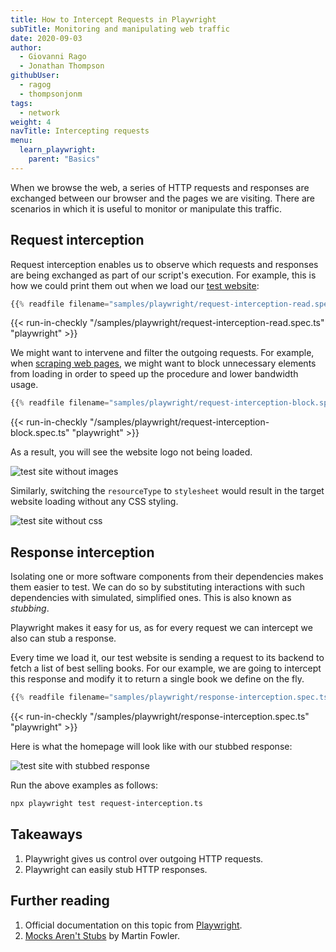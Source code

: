 ```yaml
---
title: How to Intercept Requests in Playwright
subTitle: Monitoring and manipulating web traffic
date: 2020-09-03
author:
  - Giovanni Rago
  - Jonathan Thompson
githubUser:
  - ragog
  - thompsonjonm
tags:
  - network
weight: 4
navTitle: Intercepting requests
menu:
  learn_playwright:
    parent: "Basics"
---
```


When we browse the web, a series of HTTP requests and responses are exchanged between our browser and the pages we are visiting. There are scenarios in which it is useful to monitor or manipulate this traffic.

<!-- more -->

## Request interception

Request interception enables us to observe which requests and responses are being exchanged as part of our script's execution. For example, this is how we could print them out when we load our [test website](https://danube-web.shop/):

```ts {title="request-interception-read.spec.ts"}
{{% readfile filename="samples/playwright/request-interception-read.spec.ts" %}}
```
{{< run-in-checkly "/samples/playwright/request-interception-read.spec.ts" "playwright"  >}}


We might want to intervene and filter the outgoing requests. For example, when [scraping web pages](/learn/playwright/web-scraping/), we might want to block unnecessary elements from loading in order to speed up the procedure and lower bandwidth usage.

```ts {hl_lines=["6-7"] title="request-interception-block.spec.ts"}
{{% readfile filename="samples/playwright/request-interception-block.spec.ts" %}}
```
{{< run-in-checkly "/samples/playwright/request-interception-block.spec.ts" "playwright"  >}}

 As a result, you will see the website logo not being loaded.

 ![test site without images](/samples/images/request-interception-image.png)

 Similarly, switching the `resourceType` to `stylesheet` would result in the target website loading without any CSS styling.

 ![test site without css](/samples/images/request-interception-css.png)

## Response interception

Isolating one or more software components from their dependencies makes them easier to test. We can do so by substituting interactions with such dependencies with simulated, simplified ones. This is also known as _stubbing_.

Playwright makes it easy for us, as for every request we can intercept we also can stub a response.

Every time we load it, our test website is sending a request to its backend to fetch a list of best selling books. For our example, we are going to intercept this response and modify it to return a single book we define on the fly.

```ts {hl_lines=[18,19] title="response-interception.spec.ts"}
{{% readfile filename="samples/playwright/response-interception.spec.ts" %}}
```
{{< run-in-checkly "/samples/playwright/response-interception.spec.ts" "playwright"  >}}

Here is what the homepage will look like with our stubbed response:

![test site with stubbed response](/samples/images/response-interception.png)

Run the above examples as follows:
```bash
npx playwright test request-interception.ts
```

## Takeaways

1. Playwright gives us control over outgoing HTTP requests.
2. Playwright can easily stub HTTP responses.

## Further reading

1. Official documentation on this topic from [Playwright](https://playwright.dev/docs/network).
2. [Mocks Aren't Stubs](https://martinfowler.com/articles/mocksArentStubs.html) by Martin Fowler.
